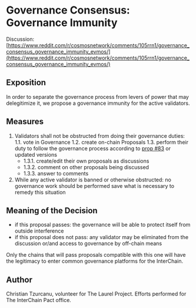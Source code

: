 # Governance Consensus: Governance Immunity

Discussion: [https://www.reddit.com/r/cosmosnetwork/comments/105rrn1/governance_consensus_governance_immunity_evmos/](https://www.reddit.com/r/cosmosnetwork/comments/105rrn1/governance_consensus_governance_immunity_evmos/)

## Exposition

In order to separate the governance process from levers of power that may delegitimize it, we propose a governance immunity for the active validators.

## Measures
1. Validators shall not be obstructed from doing their governance duties:
    1.1. vote in Governance
    1.2. create on-chain Proposals
    1.3. perform their duty to follow the governance process according to [prop #83](https://www.mintscan.io/evmos/proposals/83) or updated versions
    * 1.3.1. create/edit their own proposals as discussions
    * 1.3.2. comment on other proposals being discussed
    * 1.3.3. answer to comments
2. While any active validator is banned or otherwise obstructed: no governance work should be performed save what is necessary to remedy this situation

## Meaning of the Decision

* if this proposal passes: the governance will be able to protect itself from outside interference
* if this proposal does not pass: any validator may be eliminated from the discussion or/and access to governance by off-chain means

Only the chains that will pass proposals compatible with this one will have the legitimacy to enter common governance platforms for the InterChain.

## Author
Christian Tzurcanu, volunteer for The Laurel Project. Efforts performed for The InterChain Pact office.
